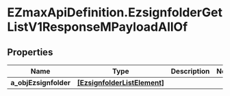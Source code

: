 # EZmaxApiDefinition.EzsignfolderGetListV1ResponseMPayloadAllOf

## Properties

Name | Type | Description | Notes
------------ | ------------- | ------------- | -------------
**a_objEzsignfolder** | [**[EzsignfolderListElement]**](EzsignfolderListElement.md) |  | 


